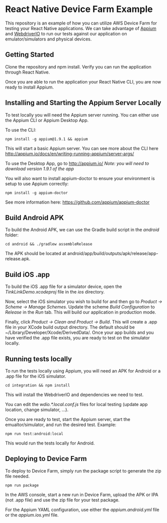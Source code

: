 # React Native Device Farm Example

This repository is an example of how you can utilize AWS Device Farm for testing your React Native applications. We can take advantage of [Appium](http://appium.io/) and [WebdriverIO](https://webdriver.io/) to run our tests against our application on emulator/simulators and physical devices.

## Getting Started

Clone the repository and npm install. Verify you can run the application through React Native.

Once you are able to run the application your React Native CLI, you are now ready to install Appium.


## Installing and Starting the Appium Server Locally

To test locally you will need the Appium server running. You can either use the Appium CLI or Appium Desktop App.

To use the CLI:

`npm install -g appium@1.9.1 && appium`

This will start a basic Appium server. You can see more about the CLI here http://appium.io/docs/en/writing-running-appium/server-args/

To use the Desktop App, go to http://appium.io/ _Note: you will need to download version 1.9.1 of the app_

You will also want to install appium-doctor to ensure your environment is setup to use Appium correctly:

`npm install -g appium-doctor`

See more information here: https://github.com/appium/appium-doctor

## Build Android APK

To build the Android APK, we can use the Gradle build script in the _android_ folder:

`cd android && ./gradlew assembleRelease`

The APK should be located at android/app/build/outputs/apk/release/app-release.apk.

## Build iOS .app

To build the iOS .app file for a simulator device, open the _TinkLinkDemo.xcodeproj_ file in the _ios_ directory.

Now, select the iOS simulator you wish to build for and then go to _Product -> Scheme -> Manage Schemes_. Update the scheme _Build Configuration_ to _Release_ in the _Run_ tab. This will build our application in production mode.

Finally, click _Product -> Clean and Product -> Build_. This will create a .app file in your XCode build output directory. The default should be ~/Library/Developer/Xcode/DerivedData/. Once your app builds and you have verified the .app file exists, you are ready to test on the simulator locally.

## Running tests locally

To run the tests locally using Appium, you will need an APK for Android or a .app file for the iOS simulator.

`cd integration && npm install`

This will install the WebdriverIO and dependencies we need to test.

You can edit the _wdio.*.local.conf.js_ files for local testing (update app location, change simulator, ...).

Once you are ready to test, start the Appium server, start the emualtor/simulator, and run the desired test. Example:

`npm run test:android:local`

This would run the tests locally for Android.

## Deploying to Device Farm

To deploy to Device Farm, simply run the package script to generate the zip file needed.

`npm run package`

In the AWS console, start a new run in Device Farm, upload the APK or IPA (not .app file) and use the zip file for your test package.

For the Appium YAML configuration, use either the _appium.android.yml_ file or the _appium.ios.yml_ file.